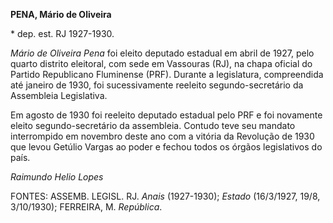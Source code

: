 **PENA, Mário de Oliveira**

\* dep. est. RJ 1927-1930.

*Mário de Oliveira Pena* foi eleito deputado estadual em abril de 1927,
pelo quarto distrito eleitoral, com sede em Vassouras (RJ), na chapa
oficial do Partido Republicano Fluminense (PRF). Durante a legislatura,
compreendida até janeiro de 1930, foi sucessivamente reeleito
segundo-secretário da Assembleia Legislativa.

Em agosto de 1930 foi reeleito deputado estadual pelo PRF e foi
novamente eleito segundo-secretário da assembleia. Contudo teve seu
mandato interrompido em novembro deste ano com a vitória da Revolução de
1930 que levou Getúlio Vargas ao poder e fechou todos os órgãos
legislativos do país.

*Raimundo Helio Lopes*

FONTES: ASSEMB. LEGISL. RJ. *Anais* (1927-1930); *Estado* (16/3/1927,
19/8, 3/10/1930); FERREIRA, M. *República*.
